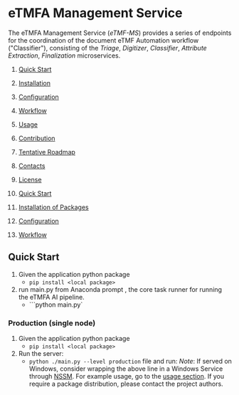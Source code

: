 # eTMFA Management Service

The eTMFA Management Service (<em>eTMF-MS</em>) provides a series of endpoints for the coordination of the document eTMF Automation workflow ("Classifier"), 
consisting of the <em>Triage</em>, <em>Digitizer</em>, <em>Classifier</em>, <em>Attribute Extraction</em>, <em>Finalization</em> microservices. 



1. [Quick Start](#quick-start)
2. [Installation](#installation)
3. [Configuration](#configuration)
4. [Workflow](#workflow)
5. [Usage](#usage)
6. [Contribution](#contribution)
7. [Tentative Roadmap](#roadmap)
8. [Contacts](#contacts)
9. [License](#license)


1. [Quick Start](#quick-start)
2. [Installation of Packages](#installation)
3. [Configuration](#configuration)
4. [Workflow](#workflow)


## Quick Start
1. Given the application python package
   * ```pip install <local package>```
2. run main.py from Anaconda prompt , the core task runner for running the eTMFA AI pipeline.
   * ```python main.py`
   
   
 ### Production (single node)
1. Given the application python package
   * `pip install <local package>`
2. Run the server:
    * `python ./main.py --level production` file and run:
*Note*: If served on Windows, consider wrapping the above line in a Windows Service through [NSSM](https://www.nssm.cc). For example usage, go to the [usage section](#usage). If you require a package distribution, please contact the project authors.